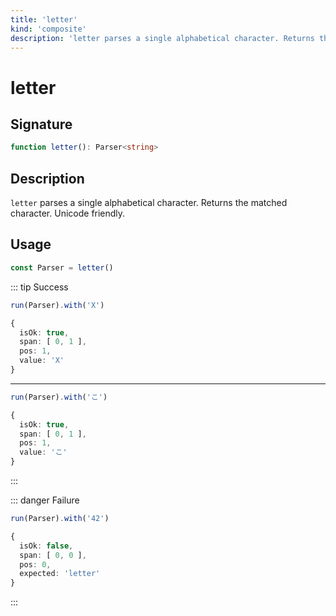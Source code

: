 ```yaml
---
title: 'letter'
kind: 'composite'
description: 'letter parses a single alphabetical character. Returns the matched character. Unicode friendly.'
---
```


# letter <Composite />

## Signature

```ts
function letter(): Parser<string>
```

## Description

`letter` parses a single alphabetical character. Returns the matched character. Unicode friendly.

## Usage

```ts
const Parser = letter()
```

::: tip Success
```ts
run(Parser).with('X')

{
  isOk: true,
  span: [ 0, 1 ],
  pos: 1,
  value: 'X'
}
```
---
```ts
run(Parser).with('こ')

{
  isOk: true,
  span: [ 0, 1 ],
  pos: 1,
  value: 'こ'
}
```
:::

::: danger Failure
```ts
run(Parser).with('42')

{
  isOk: false,
  span: [ 0, 0 ],
  pos: 0,
  expected: 'letter'
}
```
:::
